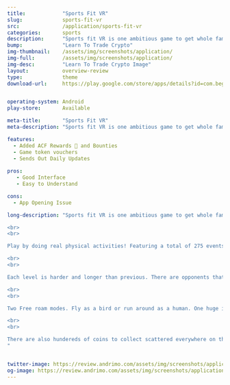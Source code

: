 ```yaml
---
title:            "Sports Fit VR"
slug:             sports-fit-vr
src:              /application/sports-fit-vr
categories:       sports
description:      "Sports fit VR is one ambitious game to get whole family to exercise the fun way!"
bump:             "Learn To Trade Crypto"
img-thumbnail:    /assets/img/screenshots/application/
img-full:         /assets/img/screenshots/application/
img-desc:         "Learn To Trade Crypto Image"
layout:           overview-review
type:             theme
download-url:     https://play.google.com/store/apps/details?id=com.beg.sportsfitvr


operating-system: Android
play-store:       Available

meta-title:       "Sports Fit VR"
meta-description: "Sports fit VR is one ambitious game to get whole family to exercise the fun way!"

features:
  - Added ACF Rewards 🎁 and Bounties
  - Game token vouchers
  - Sends Out Daily Updates
  
pros:
   - Good Interface
   - Easy to Understand

cons:
  - App Opening Issue

long-description: "Sports fit VR is one ambitious game to get whole family to exercise the fun way!

<br>
<br>

Play by doing real physical activities! Featuring a total of 275 events to complete. Running races, races with hurdles, sprints, jumps, squats, push-ups, pull-ups, sit-ups and a flying mode. These will be enough to get your body in shape.

<br>
<br>

Each level is harder and longer than previous. There are opponents that you must compete against. All of these have 3 difficulty modes, so if you feel the game is easy, you can always try a harder mode.

<br>
<br>

Two Free roam modes. Fly as a bird or run around as a human. One huge island to explore, once you completed your exercises. Crossing the whole map will take you more than 20 min of non-stop running. Unique areas of map with their own features.

<br>
<br>

There are also hundereds of coins to collect scattered everywhere on the island. Waiting to be collected. Many butterflies to chase and catch.
"


twitter-image: https://review.andrimo.com/assets/img/screenshots/application/
og-image: https://review.andrimo.com/assets/img/screenshots/application/
---
```

